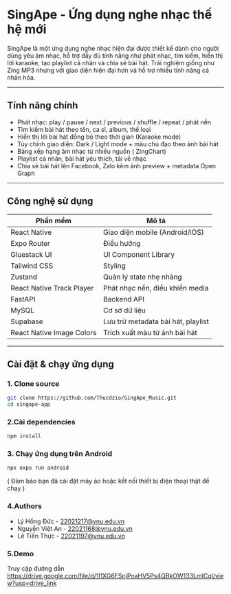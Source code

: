 # SingApe - Ứng dụng nghe nhạc thế hệ mới 

SingApe là một ứng dụng nghe nhạc hiện đại được thiết kế dành cho người dùng yêu âm nhạc, hỗ trợ đầy đủ tính năng như phát nhạc, tìm kiếm, hiển thị lời karaoke, tạo playlist cá nhân và chia sẻ bài hát. Trải nghiệm giống như Zing MP3 nhưng với giao diện hiện đại hơn và hỗ trợ nhiều tính năng cá nhân hóa.

---

## Tính năng chính

- Phát nhạc: play / pause / next / previous / shuffle / repeat / phát nền
- Tìm kiếm bài hát theo tên, ca sĩ, album, thể loại
- Hiển thị lời bài hát đồng bộ theo thời gian (Karaoke mode)
- Tùy chỉnh giao diện: Dark / Light mode + màu chủ đạo theo ảnh bài hát
- Bảng xếp hạng âm nhạc từ nhiều nguồn ( ZingChart)
- Playlist cá nhân, bài hát yêu thích, tải về nhạc
- Chia sẻ bài hát lên Facebook, Zalo kèm ảnh preview + metadata Open Graph

---

## Công nghệ sử dụng

| Phần mềm        | Mô tả                             |
|-----------------|-----------------------------------|
| React Native    | Giao diện mobile (Android/iOS)    |
| Expo Router     | Điều hướng                        |
| Gluestack UI    | UI Component Library              |
| Tailwind CSS    | Styling                           |
| Zustand         | Quản lý state nhẹ nhàng           |
| React Native Track Player | Phát nhạc nền, điều khiển media |
| FastAPI         | Backend API                       |
| MySQL           | Cơ sở dữ liệu                     |
| Supabase        | Lưu trữ metadata bài hát, playlist |
| React Native Image Colors | Trích xuất màu từ ảnh bài hát |


---

##  Cài đặt & chạy ứng dụng

### 1. Clone source
```bash
git clone https://github.com/Thucdzio/SingApe_Music.git
cd singape-app 
```
### 2.Cài dependencies
```bash
npm install
```
### 3. Chạy ứng dụng trên Android
```bash
npx expo run android
```
( Đảm bảo bạn đã cài đặt máy ảo hoặc kết nối thiết bị điện thoại thật để chạy )

### 4.Authors
- Lý Hồng Đức - 22021217@vnu.edu.vn
- Nguyễn Việt An - 22021168@vnu.edu.vn
- Lê Tiến Thực - 22021197@vnu.edu.vn

### 5.Demo
Truy cập đường dẫn https://drive.google.com/file/d/1I1XG6FSnjPnaHV5Ps4QBkOW133LmICql/view?usp=drive_link
